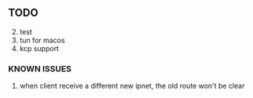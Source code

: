 TODO
-

2. test
3. tun for macos
4. kcp support


### KNOWN ISSUES

1. when client receive a different new ipnet, the old route won't be clear
